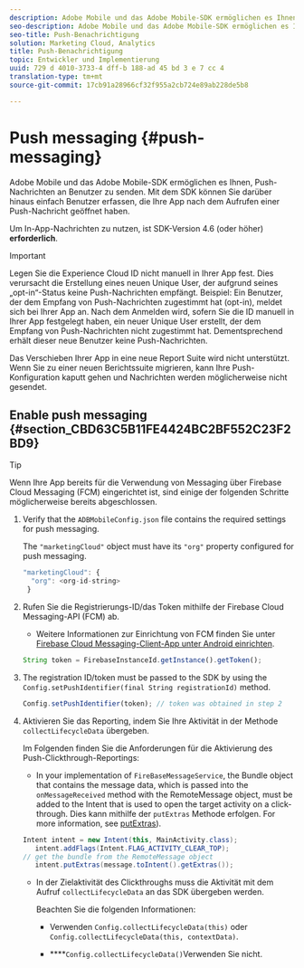 ```yaml
---
description: Adobe Mobile und das Adobe Mobile-SDK ermöglichen es Ihnen, Push-Nachrichten an Benutzer zu senden. Mit dem SDK können Sie darüber hinaus einfach Benutzer erfassen, die Ihre App nach dem Aufrufen einer Push-Nachricht geöffnet haben.
seo-description: Adobe Mobile und das Adobe Mobile-SDK ermöglichen es Ihnen, Push-Nachrichten an Benutzer zu senden. Mit dem SDK können Sie darüber hinaus einfach Benutzer erfassen, die Ihre App nach dem Aufrufen einer Push-Nachricht geöffnet haben.
seo-title: Push-Benachrichtigung
solution: Marketing Cloud, Analytics
title: Push-Benachrichtigung
topic: Entwickler und Implementierung
uuid: 729 d 4010-3733-4 dff-b 188-ad 45 bd 3 e 7 cc 4
translation-type: tm+mt
source-git-commit: 17cb91a28966cf32f955a2cb724e89ab228de5b8

---
```



# Push messaging {#push-messaging}

Adobe Mobile und das Adobe Mobile-SDK ermöglichen es Ihnen, Push-Nachrichten an Benutzer zu senden. Mit dem SDK können Sie darüber hinaus einfach Benutzer erfassen, die Ihre App nach dem Aufrufen einer Push-Nachricht geöffnet haben.

Um In-App-Nachrichten zu nutzen, ist SDK-Version 4.6 (oder höher) **erforderlich**.

>[!IMPORTANT]
>
>Legen Sie die Experience Cloud ID nicht manuell in Ihrer App fest. Dies verursacht die Erstellung eines neuen Unique User, der aufgrund seines „opt-in“-Status keine Push-Nachrichten empfängt. Beispiel: Ein Benutzer, der dem Empfang von Push-Nachrichten zugestimmt hat (opt-in), meldet sich bei Ihrer App an. Nach dem Anmelden wird, sofern Sie die ID manuell in Ihrer App festgelegt haben, ein neuer Unique User erstellt, der dem Empfang von Push-Nachrichten nicht zugestimmt hat. Dementsprechend erhält dieser neue Benutzer keine Push-Nachrichten.
>
>Das Verschieben Ihrer App in eine neue Report Suite wird nicht unterstützt. Wenn Sie zu einer neuen Berichtssuite migrieren, kann Ihre Push-Konfiguration kaputt gehen und Nachrichten werden möglicherweise nicht gesendet.

## Enable push messaging {#section_CBD63C5B11FE4424BC2BF552C23F2BD9}

>[!TIP]
>
>Wenn Ihre App bereits für die Verwendung von Messaging über Firebase Cloud Messaging (FCM) eingerichtet ist, sind einige der folgenden Schritte möglicherweise bereits abgeschlossen.

1. Verify that the `ADBMobileConfig.json` file contains the required settings for push messaging.

   The `"marketingCloud"` object must have its `"org"` property configured for push messaging.

   ```js
   "marketingCloud": { 
     "org": <org-id-string> 
    }
   ```

1. Rufen Sie die Registrierungs-ID/das Token mithilfe der Firebase Cloud Messaging-API (FCM) ab.

   * Weitere Informationen zur Einrichtung von FCM finden Sie unter [Firebase Cloud Messaging-Client-App unter Android einrichten](https://firebase.google.com/docs/cloud-messaging/android/client).

   ```js
   String token = FirebaseInstanceId.getInstance().getToken();
   ```

1. The registration ID/token must be passed to the SDK by using the `Config.setPushIdentifier(final String registrationId)` method.

   ```js
   Config.setPushIdentifier(token); // token was obtained in step 2
   ```

1. Aktivieren Sie das Reporting, indem Sie Ihre Aktivität in der Methode `collectLifecycleData` übergeben.

   Im Folgenden finden Sie die Anforderungen für die Aktivierung des Push-Clickthrough-Reportings:

   * In your implementation of `FireBaseMessageService`, the Bundle object that contains the message data, which is passed into the `onMessageReceived` method with the RemoteMessage object, must be added to the Intent that is used to open the target activity on a click-through. Dies kann mithilfe der `putExtras` Methode erfolgen. For more information, see [putExtras](https://developer.android.com/reference/android/content/Intent.html#putExtras(android.os.Bundle))).
   
   ```java
   Intent intent = new Intent(this, MainActivity.class);
      intent.addFlags(Intent.FLAG_ACTIVITY_CLEAR_TOP);
   // get the bundle from the RemoteMessage object
      intent.putExtras(message.toIntent().getExtras());
   ```

   * In der Zielaktivität des Clickthroughs muss die Aktivität mit dem Aufruf `collectLifecycleData` an das SDK übergeben werden.

      Beachten Sie die folgenden Informationen:

      * Verwenden `Config.collectLifecycleData(this)` oder `Config.collectLifecycleData(this, contextData)`.

      * ****`Config.collectLifecycleData()`Verwenden Sie nicht.



